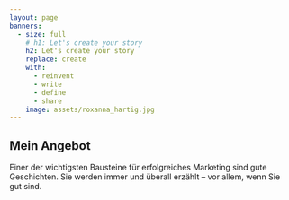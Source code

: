 ```yaml
---
layout: page
banners:
  - size: full
    # h1: Let's create your story
    h2: Let's create your story
    replace: create
    with:
      - reinvent
      - write
      - define
      - share
    image: assets/roxanna_hartig.jpg
---
```


## Mein Angebot

Einer der wichtigsten Bausteine für erfolgreiches Marketing sind gute Geschichten. Sie werden immer und überall erzählt – vor allem, wenn Sie gut sind.
